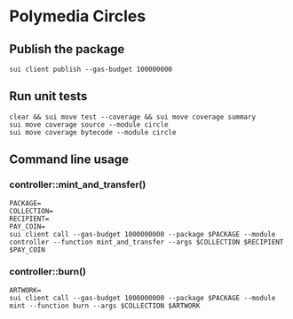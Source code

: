 # Polymedia Circles

## Publish the package
```
sui client publish --gas-budget 100000000
```

## Run unit tests
```
clear && sui move test --coverage && sui move coverage summary
sui move coverage source --module circle
sui move coverage bytecode --module circle
```

## Command line usage

### controller::mint_and_transfer()
```
PACKAGE=
COLLECTION=
RECIPIENT=
PAY_COIN=
sui client call --gas-budget 1000000000 --package $PACKAGE --module controller --function mint_and_transfer --args $COLLECTION $RECIPIENT $PAY_COIN
```

### controller::burn()
```
ARTWORK=
sui client call --gas-budget 1000000000 --package $PACKAGE --module mint --function burn --args $COLLECTION $ARTWORK
```
